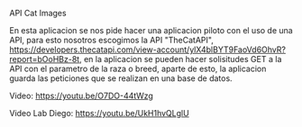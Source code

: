 API Cat Images

En esta aplicacion se nos pide hacer una aplicacion piloto con el uso de una API, para esto nosotros escogimos la API "TheCatAPI", https://developers.thecatapi.com/view-account/ylX4blBYT9FaoVd6OhvR?report=bOoHBz-8t, en la aplicacion se pueden hacer solisitudes GET a la API con el parametro de la raza o breed, aparte de esto, la aplicacion guarda las peticiones que se realizan en una base de datos.

Video: https://youtu.be/O7DO-44tWzg

Video Lab Diego: https://youtu.be/UkH1hvQLglU
